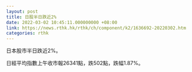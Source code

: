 ```yaml
---
layout: post
title: 日股半日跌近2%
date: 2022-03-02 10:45:11.000000000 +08:00
link: https://news.rthk.hk/rthk/ch/component/k2/1636692-20220302.htm
categories: rthk
---
```


日本股市半日跌近2%。

日經平均指數上午收市報26341點，跌502點，跌幅1.87%。
